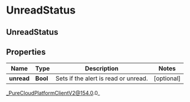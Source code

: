 # UnreadStatus

## UnreadStatus

## Properties

|Name | Type | Description | Notes|
|------------ | ------------- | ------------- | -------------|
| **unread** | **Bool** | Sets if the alert is read or unread. | [optional] |



_PureCloudPlatformClientV2@154.0.0_
